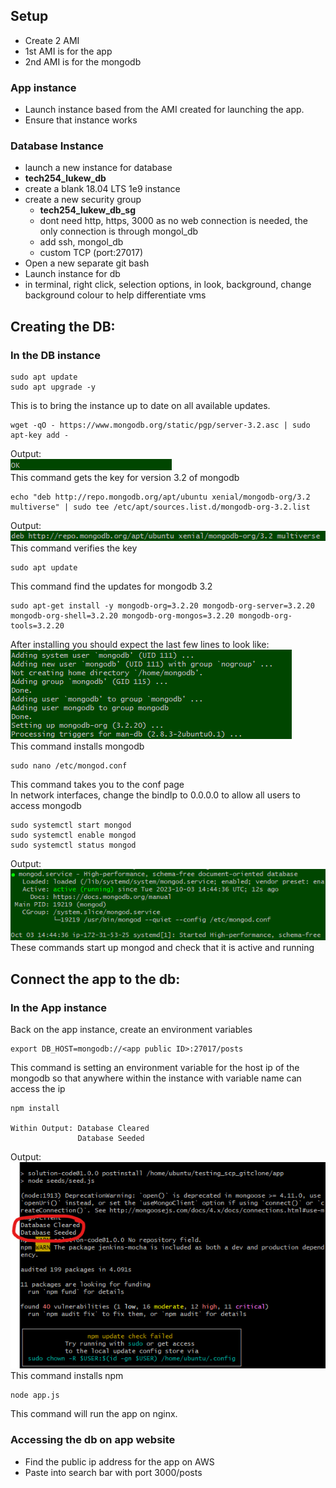 ## Setup
- Create 2 AMI
- 1st AMI is for the app 
- 2nd AMI is for the mongodb
### App instance
- Launch instance based from the AMI  created for launching the app.
- Ensure that instance works  
### Database Instance
- launch a new instance for database
- **tech254_lukew_db**  
- create a blank 18.04 LTS 1e9 instance
- create a new security group
  - **tech254_lukew_db_sg**  
  - dont need http, https, 3000 as no web connection is needed, the only connection is through mongol_db  
  - add ssh, mongol_db
  - custom TCP (port:27017)  
- Open a new separate git bash
- Launch instance for db  
- in terminal, right click, selection options, in look, background, change background colour to help differentiate vms


## Creating the DB:
### In the DB instance
```
sudo apt update
sudo apt upgrade -y
```
This is to bring the instance up to date on all available updates.
```
wget -qO - https://www.mongodb.org/static/pgp/server-3.2.asc | sudo apt-key add -

```
Output:  
![](images/wget_output.png)   
This command gets the key for version 3.2 of mongodb
```
echo "deb http://repo.mongodb.org/apt/ubuntu xenial/mongodb-org/3.2 multiverse" | sudo tee /etc/apt/sources.list.d/mongodb-org-3.2.list
```
Output:  
![](images/echo_output.png)  
This command verifies the key
```
sudo apt update
```
This command find the updates for mongodb 3.2
```
sudo apt-get install -y mongodb-org=3.2.20 mongodb-org-server=3.2.20 mongodb-org-shell=3.2.20 mongodb-org-mongos=3.2.20 mongodb-org-tools=3.2.20
```
After installing you should expect the last few lines to look like: 
![](images/install_output.png)  
This command installs mongodb
```
sudo nano /etc/mongod.conf
```
This command takes you to the conf page  
In network interfaces, change the bindIp to 0.0.0.0 to allow all users to access mongodb
```
sudo systemctl start mongod
sudo systemctl enable mongod
sudo systemctl status mongod
```
Output:   
![](images/status_output.png)  
These commands start up mongod and check that it is active and running


## Connect the app to the db:
### In the App instance
Back on the app instance, create an environment variables
```
export DB_HOST=mongodb://<app public ID>:27017/posts
```
This command is setting an environment variable for the host ip of the mongodb so that anywhere within the instance with variable name can access the ip
```
npm install

Within Output: Database Cleared
               Database Seeded
```
Output:  
![](images/npm_output.png)  
This command installs npm
```
node app.js
```
This command will run the app on nginx.


### Accessing the db on app website
- Find the public ip address for the app on AWS  
- Paste into search bar with port 3000/posts

